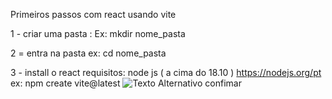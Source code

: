 Primeiros passos com react usando vite

1 - criar uma pasta :
    Ex:
        mkdir nome_pasta

2 = entra na pasta
    ex:
        cd nome_pasta

3 - install o react
    requisitos:
         node js ( a cima do 18.10 ) https://nodejs.org/pt
    ex:
        npm create vite@latest
        ![Texto Alternativo](public/npm.png)
        confimar 


